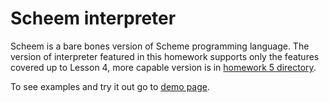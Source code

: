 Scheem interpreter
==================

Scheem is a bare bones version of Scheme programming language. The version of interpreter featured in this homework supports only the features covered up to Lesson 4, more capable version is in [homework 5 directory][hw5].

To see examples and try it out go to [demo page][page].


[hw5]: https://github.com/bgr/nathans-pl101/tree/master/05-scheem_functions
[page]: http://bgr.github.com/nathans-pl101/homework04-scheem/